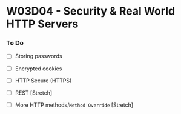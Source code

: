 # W03D04 - Security & Real World HTTP Servers

### To Do
- [ ] Storing passwords
- [ ] Encrypted cookies
- [ ] HTTP Secure (HTTPS)
- [ ] REST [Stretch]
- [ ] More HTTP methods/`Method Override` [Stretch]




















# 
